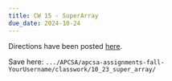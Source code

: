 ```yaml
---
title: CW 15 - SuperArray
due_date: 2024-10-24
---
```


Directions have been posted [here]().

Save here: `.../APCSA/apcsa-assignments-fall-YourUsername/classwork/10_23_super_array/`
